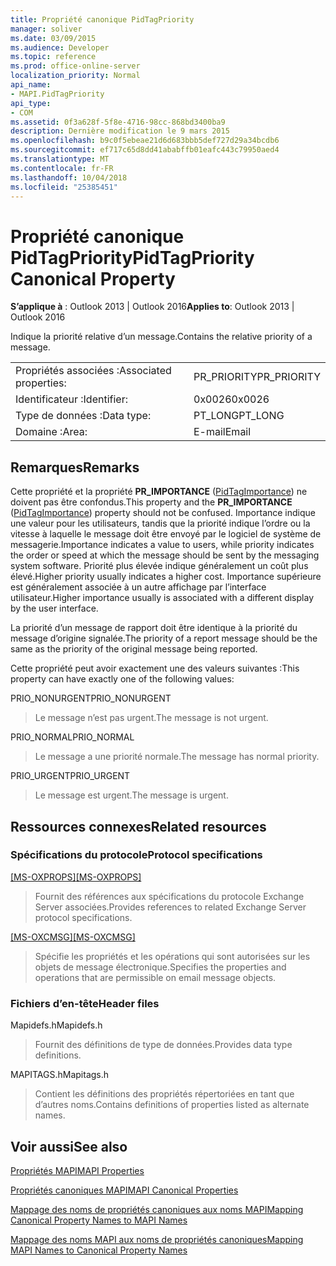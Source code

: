 ```yaml
---
title: Propriété canonique PidTagPriority
manager: soliver
ms.date: 03/09/2015
ms.audience: Developer
ms.topic: reference
ms.prod: office-online-server
localization_priority: Normal
api_name:
- MAPI.PidTagPriority
api_type:
- COM
ms.assetid: 0f3a628f-5f8e-4716-98cc-868bd3400ba9
description: Dernière modification le 9 mars 2015
ms.openlocfilehash: b9c0f5ebeae21d6d683bbb5def727d29a34bcdb6
ms.sourcegitcommit: ef717c65d8dd41ababffb01eafc443c79950aed4
ms.translationtype: MT
ms.contentlocale: fr-FR
ms.lasthandoff: 10/04/2018
ms.locfileid: "25385451"
---
```

# <a name="pidtagpriority-canonical-property"></a><span data-ttu-id="4ff01-103">Propriété canonique PidTagPriority</span><span class="sxs-lookup"><span data-stu-id="4ff01-103">PidTagPriority Canonical Property</span></span>

  
  
<span data-ttu-id="4ff01-104">**S’applique à** : Outlook 2013 | Outlook 2016</span><span class="sxs-lookup"><span data-stu-id="4ff01-104">**Applies to**: Outlook 2013 | Outlook 2016</span></span> 
  
<span data-ttu-id="4ff01-105">Indique la priorité relative d’un message.</span><span class="sxs-lookup"><span data-stu-id="4ff01-105">Contains the relative priority of a message.</span></span>
  
|||
|:-----|:-----|
|<span data-ttu-id="4ff01-106">Propriétés associées :</span><span class="sxs-lookup"><span data-stu-id="4ff01-106">Associated properties:</span></span>  <br/> |<span data-ttu-id="4ff01-107">PR_PRIORITY</span><span class="sxs-lookup"><span data-stu-id="4ff01-107">PR_PRIORITY</span></span>  <br/> |
|<span data-ttu-id="4ff01-108">Identificateur :</span><span class="sxs-lookup"><span data-stu-id="4ff01-108">Identifier:</span></span>  <br/> |<span data-ttu-id="4ff01-109">0x0026</span><span class="sxs-lookup"><span data-stu-id="4ff01-109">0x0026</span></span>  <br/> |
|<span data-ttu-id="4ff01-110">Type de données :</span><span class="sxs-lookup"><span data-stu-id="4ff01-110">Data type:</span></span>  <br/> |<span data-ttu-id="4ff01-111">PT_LONG</span><span class="sxs-lookup"><span data-stu-id="4ff01-111">PT_LONG</span></span>  <br/> |
|<span data-ttu-id="4ff01-112">Domaine :</span><span class="sxs-lookup"><span data-stu-id="4ff01-112">Area:</span></span>  <br/> |<span data-ttu-id="4ff01-113">E-mail</span><span class="sxs-lookup"><span data-stu-id="4ff01-113">Email</span></span>  <br/> |
   
## <a name="remarks"></a><span data-ttu-id="4ff01-114">Remarques</span><span class="sxs-lookup"><span data-stu-id="4ff01-114">Remarks</span></span>

<span data-ttu-id="4ff01-115">Cette propriété et la propriété **PR_IMPORTANCE** ([PidTagImportance](pidtagimportance-canonical-property.md)) ne doivent pas être confondus.</span><span class="sxs-lookup"><span data-stu-id="4ff01-115">This property and the **PR_IMPORTANCE** ([PidTagImportance](pidtagimportance-canonical-property.md)) property should not be confused.</span></span> <span data-ttu-id="4ff01-116">Importance indique une valeur pour les utilisateurs, tandis que la priorité indique l’ordre ou la vitesse à laquelle le message doit être envoyé par le logiciel de système de messagerie.</span><span class="sxs-lookup"><span data-stu-id="4ff01-116">Importance indicates a value to users, while priority indicates the order or speed at which the message should be sent by the messaging system software.</span></span> <span data-ttu-id="4ff01-117">Priorité plus élevée indique généralement un coût plus élevé.</span><span class="sxs-lookup"><span data-stu-id="4ff01-117">Higher priority usually indicates a higher cost.</span></span> <span data-ttu-id="4ff01-118">Importance supérieure est généralement associée à un autre affichage par l’interface utilisateur.</span><span class="sxs-lookup"><span data-stu-id="4ff01-118">Higher importance usually is associated with a different display by the user interface.</span></span>
  
<span data-ttu-id="4ff01-119">La priorité d’un message de rapport doit être identique à la priorité du message d’origine signalée.</span><span class="sxs-lookup"><span data-stu-id="4ff01-119">The priority of a report message should be the same as the priority of the original message being reported.</span></span>
  
<span data-ttu-id="4ff01-120">Cette propriété peut avoir exactement une des valeurs suivantes :</span><span class="sxs-lookup"><span data-stu-id="4ff01-120">This property can have exactly one of the following values:</span></span>
  
<span data-ttu-id="4ff01-121">PRIO_NONURGENT</span><span class="sxs-lookup"><span data-stu-id="4ff01-121">PRIO_NONURGENT</span></span> 
  
> <span data-ttu-id="4ff01-122">Le message n’est pas urgent.</span><span class="sxs-lookup"><span data-stu-id="4ff01-122">The message is not urgent.</span></span>
    
<span data-ttu-id="4ff01-123">PRIO_NORMAL</span><span class="sxs-lookup"><span data-stu-id="4ff01-123">PRIO_NORMAL</span></span> 
  
> <span data-ttu-id="4ff01-124">Le message a une priorité normale.</span><span class="sxs-lookup"><span data-stu-id="4ff01-124">The message has normal priority.</span></span>
    
<span data-ttu-id="4ff01-125">PRIO_URGENT</span><span class="sxs-lookup"><span data-stu-id="4ff01-125">PRIO_URGENT</span></span> 
  
> <span data-ttu-id="4ff01-126">Le message est urgent.</span><span class="sxs-lookup"><span data-stu-id="4ff01-126">The message is urgent.</span></span>
    
## <a name="related-resources"></a><span data-ttu-id="4ff01-127">Ressources connexes</span><span class="sxs-lookup"><span data-stu-id="4ff01-127">Related resources</span></span>

### <a name="protocol-specifications"></a><span data-ttu-id="4ff01-128">Spécifications du protocole</span><span class="sxs-lookup"><span data-stu-id="4ff01-128">Protocol specifications</span></span>

<span data-ttu-id="4ff01-129">[[MS-OXPROPS]](https://msdn.microsoft.com/library/f6ab1613-aefe-447d-a49c-18217230b148%28Office.15%29.aspx)</span><span class="sxs-lookup"><span data-stu-id="4ff01-129">[[MS-OXPROPS]](https://msdn.microsoft.com/library/f6ab1613-aefe-447d-a49c-18217230b148%28Office.15%29.aspx)</span></span>
  
> <span data-ttu-id="4ff01-130">Fournit des références aux spécifications du protocole Exchange Server associées.</span><span class="sxs-lookup"><span data-stu-id="4ff01-130">Provides references to related Exchange Server protocol specifications.</span></span>
    
<span data-ttu-id="4ff01-131">[[MS-OXCMSG]](https://msdn.microsoft.com/library/7fd7ec40-deec-4c06-9493-1bc06b349682%28Office.15%29.aspx)</span><span class="sxs-lookup"><span data-stu-id="4ff01-131">[[MS-OXCMSG]](https://msdn.microsoft.com/library/7fd7ec40-deec-4c06-9493-1bc06b349682%28Office.15%29.aspx)</span></span>
  
> <span data-ttu-id="4ff01-132">Spécifie les propriétés et les opérations qui sont autorisées sur les objets de message électronique.</span><span class="sxs-lookup"><span data-stu-id="4ff01-132">Specifies the properties and operations that are permissible on email message objects.</span></span>
    
### <a name="header-files"></a><span data-ttu-id="4ff01-133">Fichiers d’en-tête</span><span class="sxs-lookup"><span data-stu-id="4ff01-133">Header files</span></span>

<span data-ttu-id="4ff01-134">Mapidefs.h</span><span class="sxs-lookup"><span data-stu-id="4ff01-134">Mapidefs.h</span></span>
  
> <span data-ttu-id="4ff01-135">Fournit des définitions de type de données.</span><span class="sxs-lookup"><span data-stu-id="4ff01-135">Provides data type definitions.</span></span>
    
<span data-ttu-id="4ff01-136">MAPITAGS.h</span><span class="sxs-lookup"><span data-stu-id="4ff01-136">Mapitags.h</span></span>
  
> <span data-ttu-id="4ff01-137">Contient les définitions des propriétés répertoriées en tant que d’autres noms.</span><span class="sxs-lookup"><span data-stu-id="4ff01-137">Contains definitions of properties listed as alternate names.</span></span>
    
## <a name="see-also"></a><span data-ttu-id="4ff01-138">Voir aussi</span><span class="sxs-lookup"><span data-stu-id="4ff01-138">See also</span></span>



[<span data-ttu-id="4ff01-139">Propriétés MAPI</span><span class="sxs-lookup"><span data-stu-id="4ff01-139">MAPI Properties</span></span>](mapi-properties.md)
  
[<span data-ttu-id="4ff01-140">Propriétés canoniques MAPI</span><span class="sxs-lookup"><span data-stu-id="4ff01-140">MAPI Canonical Properties</span></span>](mapi-canonical-properties.md)
  
[<span data-ttu-id="4ff01-141">Mappage des noms de propriétés canoniques aux noms MAPI</span><span class="sxs-lookup"><span data-stu-id="4ff01-141">Mapping Canonical Property Names to MAPI Names</span></span>](mapping-canonical-property-names-to-mapi-names.md)
  
[<span data-ttu-id="4ff01-142">Mappage des noms MAPI aux noms de propriétés canoniques</span><span class="sxs-lookup"><span data-stu-id="4ff01-142">Mapping MAPI Names to Canonical Property Names</span></span>](mapping-mapi-names-to-canonical-property-names.md)

